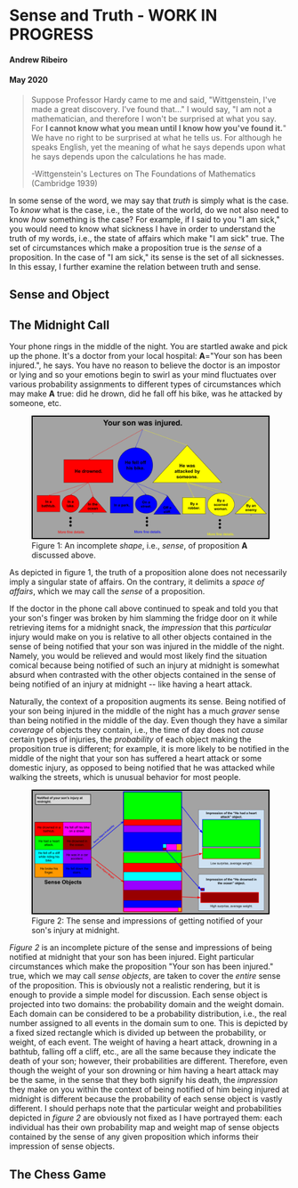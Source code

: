 # Sense and Truth - WORK IN PROGRESS 
#### Andrew Ribeiro 
#### May 2020

> Suppose Professor Hardy came to me and said, "Wittgenstein, I've made a great discovery. I've found that..." I would say, "I am not a mathematician, and therefore I won't be surprised at what you say. For **I cannot know what you mean until I know how you've found it.**" We have no right to be surprised at what he tells us. For although he speaks English, yet the meaning of what he says depends upon what he says depends upon the calculations he has made. 
>
>-Wittgenstein's Lectures on The Foundations of Mathematics (Cambridge 1939)

In some sense of the word, we may say that *truth* is simply what is the case. To *know* what is the case, i.e., the state of the world, do we not also need to know *how* something is the case? For example, if I said to you "I am sick," you would need to know what sickness I have in order to understand the truth of my words, i.e., the state of affairs which make "I am sick" true. The set of circumstances which make a proposition true is the *sense* of a proposition. In the case of "I am sick," its sense is the set of all sicknesses. In this essay, I further examine the relation between truth and sense. 

## Sense and Object

## The Midnight Call
Your phone rings in the middle of the night. You are startled awake and pick up the phone. It's a doctor from your local hospital: **A**="Your son has been injured.", he says. You have no reason to believe the doctor is an impostor or lying and so your emotions begin to swirl as your mind fluctuates over various probability assignments to different types of circumstances which may make **A** true: did he drown, did he fall off his bike, was he attacked by someone, etc. 

<figure class="image">
  <img src="img/son_injured.png" alt="Three-Lego System" style="border: 2px black solid;">
  <figcaption>Figure 1: An incomplete <i>shape</i>, i.e., <i>sense</i>, of proposition <b>A</b> discussed above. </figcaption>  
</figure>

As depicted in figure 1, the truth of a proposition alone does not necessarily imply a singular state of affairs. On the contrary, it delimits a *space of affairs*, which we may call the *sense* of a proposition. 

If the doctor in the phone call above continued to speak and told you that your son's finger was broken by him slamming the fridge door on it while retrieving items for a midnight snack, the *impression* that this *particular* injury would make on you is relative to all other objects contained in the sense of being notified that your son was injured in the middle of the night. Namely, you would be relieved and would most likely find the situation comical because being notified of such an injury at midnight is somewhat absurd when contrasted with the other objects contained in the sense of being notified of an injury at midnight -- like having a heart attack.

Naturally, the context of a proposition augments its sense. Being notified of your son being injured in the middle of the night has a much *graver* sense than being notified in the middle of the day. Even though they have a similar *coverage* of objects they contain, i.e., the time of day does not *cause* certain types of injuries, the *probability* of each object making the proposition true is different; for example, it is more likely to be notified in the middle of the night that your son has suffered a heart attack or some domestic injury, as opposed to being notified that he was attacked while walking the streets, which is unusual behavior for most people. 

<figure class="image">
  <img src="img/son_injured_sense.png" alt="Three-Lego System" style="border: 2px black solid;">
  <figcaption>Figure 2: The sense and impressions of getting notified of your son's injury at midnight.
</figure>

*Figure 2* is an incomplete picture of the sense and impressions of being notified at midnight that your son has been injured. Eight particular circumstances which make the proposition "Your son has been injured." true, which we may call *sense objects*, are taken to cover the *entire* sense of the proposition. This is obviously not a realistic rendering, but it is enough to provide a simple model for discussion. Each sense object is projected into two domains: the probability domain and the weight domain. Each domain can be considered to be a probability distribution, i.e., the real number assigned to all events in the domain sum to one. This is depicted by a fixed sized rectangle which is divided up between the probability, or weight, of each event. The weight of having a heart attack, drowning in a bathtub, falling off a cliff, etc., are all the same because they indicate the death of your son; however, their probabilities are different. Therefore, even though the weight of your son drowning or him having a heart attack may be the same, in the sense that they both signify his death, the *impression* they make on you within the context of being notified of him being injured at midnight is different because the probability of each sense object is vastly different. I should perhaps note that the particular weight and probabilities depicted in *figure 2* are obviously not fixed as I have portrayed them: each individual has their own probability map and weight map of sense objects contained by the sense of any given proposition which informs their impression of sense objects.   

## The Chess Game